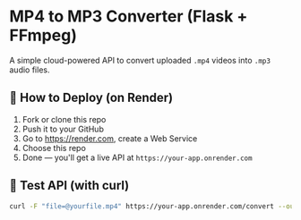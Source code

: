 # MP4 to MP3 Converter (Flask + FFmpeg)

A simple cloud-powered API to convert uploaded `.mp4` videos into `.mp3` audio files.

## 🚀 How to Deploy (on Render)

1. Fork or clone this repo
2. Push it to your GitHub
3. Go to https://render.com, create a Web Service
4. Choose this repo
5. Done — you'll get a live API at `https://your-app.onrender.com`

## 🧪 Test API (with curl)

```bash
curl -F "file=@yourfile.mp4" https://your-app.onrender.com/convert --output output.mp3